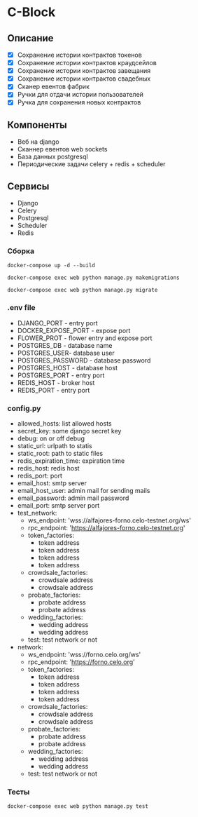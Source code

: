 # C-Block
## Описание
- [x] Сохранение истории контрактов токенов
- [x] Сохранение истории контрактов краудсейлов
- [x] Сохранение истории контрактов завещания
- [x] Сохранение истории контрактов свадебных
- [x] Сканер евентов фабрик
- [x] Ручки для отдачи истории пользователей
- [x] Ручка для сохранения новых контрактов
## Компоненты
- Веб на django
- Сканнер евентов web sockets
- База данных postgresql
- Периодические задачи celery + redis + scheduler
## Сервисы
- Django
- Celery
- Postgresql
- Scheduler
- Redis
### Сборка
```
docker-compose up -d --build
```
```
docker-compose exec web python manage.py makemigrations
```
```
docker-compose exec web python manage.py migrate
```
### .env file
- DJANGO_PORT - entry port
- DOCKER_EXPOSE_PORT - expose port
- FLOWER_PROT - flower entry and expose port
- POSTGRES_DB - database name
- POSTGRES_USER- database user
- POSTGRES_PASSWORD - database password
- POSTGRES_HOST - database host
- POSTGRES_PORT - entry port
- REDIS_HOST - broker host
- REDIS_PORT - entry port

### config.py
- allowed_hosts: list allowed hosts
- secret_key: some django secret key
- debug: on or off debug
- static_url: urlpath to statis
- static_root: path to static files
- redis_expiration_time: expiration time
- redis_host: redis host
- redis_port: port
- email_host: smtp server
- email_host_user: admin mail for sending mails
- email_password: admin mail password
- email_port: smtp server port
- test_network:
  - ws_endpoint: 'wss://alfajores-forno.celo-testnet.org/ws'
  - rpc_endpoint: 'https://alfajores-forno.celo-testnet.org'
  - token_factories:
    - token address
    - token address
    - token address
    - token address
  - crowdsale_factories:
    - crowdsale address
    - crowdsale address
  - probate_factories:
    - probate address
    - probate address
  - wedding_factories:
    - wedding address
    - wedding address
  - test: test network or not
- network:
  - ws_endpoint: 'wss://forno.celo.org/ws'
  - rpc_endpoint: 'https://forno.celo.org'
  - token_factories:
    - token address
    - token address
    - token address
    - token address
  - crowdsale_factories:
    - crowdsale address
    - crowdsale address
  - probate_factories:
    - probate address
    - probate address
  - wedding_factories:
    - wedding address
    - wedding address
  - test: test network or not
### Тесты
```
docker-compose exec web python manage.py test
```
